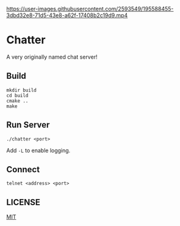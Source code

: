 https://user-images.githubusercontent.com/2593549/195588455-3dbd32e8-71d5-43e8-a62f-17408b2c19d9.mp4

# Chatter

A very originally named chat server!

## Build

```
mkdir build
cd build
cmake ..
make
```

## Run Server

```
./chatter <port>
```

Add `-L` to enable logging.

## Connect

```
telnet <address> <port>
```

## LICENSE

[MIT](LICENSE)
